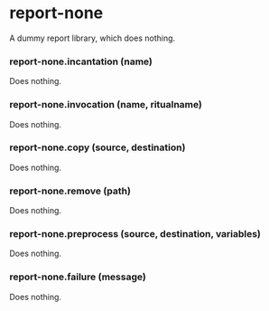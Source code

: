 # report-none

A dummy report library, which does nothing.

### report-none.incantation (name)

Does nothing.

### report-none.invocation (name, ritualname)

Does nothing.

### report-none.copy (source, destination)

Does nothing.

### report-none.remove (path)

Does nothing.

### report-none.preprocess (source, destination, variables)

Does nothing.

### report-none.failure (message)

Does nothing.

